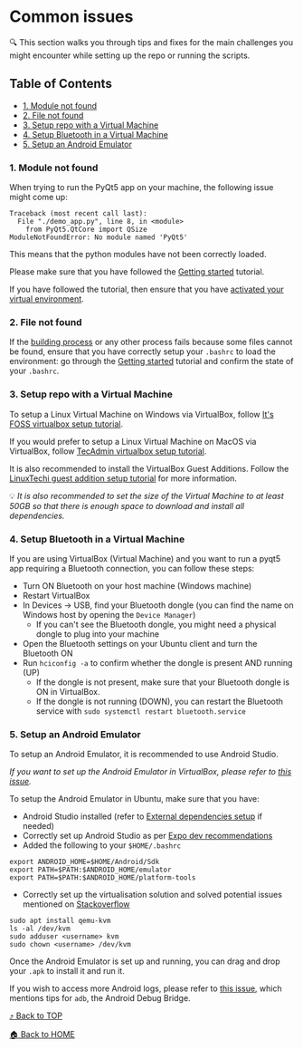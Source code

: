 # Common issues

:mag: This section walks you through tips and fixes for the main challenges you might encounter while setting up the repo or running the scripts.

<a id="toc"></a>
## Table of Contents

* [1. Module not found](#module-not-found)
* [2. File not found](#file-not-found)
* [3. Setup repo with a Virtual Machine](#virtual-machine-setup)
* [4. Setup Bluetooth in a Virtual Machine](#virtual-machine-bluetooth)
* [5. Setup an Android Emulator](#android-emulator-setup)

<a id="module-not-found"></a>
### 1. Module not found

When trying to run the PyQt5 app on your machine, the following issue might come up:

```
Traceback (most recent call last):
  File "./demo_app.py", line 8, in <module>
    from PyQt5.QtCore import QSize
ModuleNotFoundError: No module named 'PyQt5'
```

This means that the python modules have not been correctly loaded.

Please make sure that you have followed the [Getting started](../../README.md#getting-started) tutorial.

If you have followed the tutorial, then ensure that you have [activated your virtual environment](../../README.md#virtual-environment-activation).

<a id="file-not-found"></a>
### 2. File not found

If the [building process](../../README.md#app-generation) or any other process fails because some files cannot be found, ensure that you have correctly setup your `.bashrc` to load the environment: go through the [Getting started](../../README.md#getting-started) tutorial and confirm the state of your `.bashrc`.

<a id="virtual-machine-setup"></a>
### 3. Setup repo with a Virtual Machine

To setup a Linux Virtual Machine on Windows via VirtualBox, follow [It's FOSS virtualbox setup tutorial](https://itsfoss.com/install-linux-in-virtualbox/).

If you would prefer to setup a Linux Virtual Machine on MacOS via VirtualBox, follow [TecAdmin virtualbox setup tutorial](https://tecadmin.net/how-to-install-virtualbox-on-macos/).

It is also recommended to install the VirtualBox Guest Additions. Follow the [LinuxTechi guest addition setup tutorial](https://www.linuxtechi.com/install-virtualbox-guest-additions-on-ubuntu/) for more information.

:bulb: _It is also recommended to set the size of the Virtual Machine to at least 50GB so that there is enough space to download and install all dependencies._

<a id="virtual-machine-bluetooth"></a>
### 4. Setup Bluetooth in a Virtual Machine

If you are using VirtualBox (Virtual Machine) and you want to run a pyqt5 app requiring a Bluetooth connection, you can follow these steps:

* Turn ON Bluetooth on your host machine (Windows machine)
* Restart VirtualBox
* In Devices -> USB, find your Bluetooth dongle (you can find the name on Windows host by opening the `Device Manager`)
  * If you can't see the Bluetooth dongle, you might need a physical dongle to plug into your machine
* Open the Bluetooth settings on your Ubuntu client and turn the Bluetooth ON
* Run `hciconfig -a` to confirm whether the dongle is present AND running (UP)
  * If the dongle is not present, make sure that your Bluetooth dongle is ON in VirtualBox.
  * If the dongle is not running (DOWN), you can restart the Bluetooth service with `sudo systemctl restart bluetooth.service`

<a id="android-emulator-setup"></a>
### 5. Setup an Android Emulator

To setup an Android Emulator, it is recommended to use Android Studio.

_If you want to set up the Android Emulator in VirtualBox, please refer to [this issue](https://github.com/achille-martin/pyqt-crom/issues/12)._

To setup the Android Emulator in Ubuntu, make sure that you have:
* Android Studio installed (refer to [External dependencies setup](../../README.md#external-dependency-installation) if needed)
* Correctly set up Android Studio as per [Expo dev recommendations](https://docs.expo.dev/workflow/android-studio-emulator/)
* Added the following to your `$HOME/.bashrc`

```
export ANDROID_HOME=$HOME/Android/Sdk
export PATH=$PATH:$ANDROID_HOME/emulator
export PATH=$PATH:$ANDROID_HOME/platform-tools
```

* Correctly set up the virtualisation solution and solved potential issues mentioned on [Stackoverflow](https://stackoverflow.com/questions/37300811/android-studio-dev-kvm-device-permission-denied)

```
sudo apt install qemu-kvm
ls -al /dev/kvm
sudo adduser <username> kvm
sudo chown <username> /dev/kvm
```

Once the Android Emulator is set up and running, you can drag and drop your `.apk` to install it and run it.

If you wish to access more Android logs, please refer to [this issue](https://github.com/achille-martin/pyqt-crom/issues/12), which mentions tips for `adb`, the Android Debug Bridge.

[:arrow_heading_up: Back to TOP](#toc)

[:house: Back to HOME](../../README.md)
